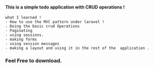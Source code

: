 <h4><a id="This_is_a_simple_todo_application_with_CRUD_operations__1"></a>This is a simple todo application with CRUD operations !</h4>
<pre><code class="language-sh">what I learned !
- How to use the MVC pattern under laravel !
- Doing the basic crud Operations
- Paginating
- using sessions.
- making forms
- using session messages 
- making a layout and using it <span class="hljs-keyword">in</span> the rest of the  application .
</code></pre>
<h3><a id="Feel_Free_to_download_13"></a>Feel Free to download.</h3>
